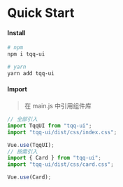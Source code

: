 # Quick Start

#### Install

```bash
# npm
npm i tqq-ui

# yarn
yarn add tqq-ui
```

#### Import

> 在 main.js 中引用组件库

```javascript
// 全部引入
import TqqUI from "tqq-ui";
import "tqq-ui/dist/css/index.css";

Vue.use(TqqUI);
// 按需引入
import { Card } from "tqq-ui";
import "tqq-ui/dist/css/card.css";

Vue.use(Card);
```
